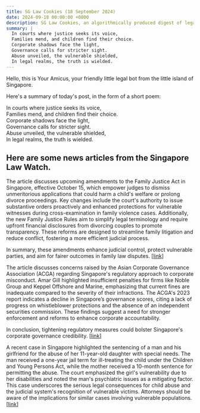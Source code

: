 ```yaml
---
title: SG Law Cookies (18 September 2024)
date: 2024-09-18 00:00:00 +0800
description: SG Law Cookies, an algorithmically produced digest of legal news in Singapore, for 18 September 2024
summary: |
  In courts where justice seeks its voice,    
  Families mend, and children find their choice.    
  Corporate shadows face the light,    
  Governance calls for stricter sight.    
  Abuse unveiled, the vulnerable shielded,    
  In legal realms, the truth is wielded.
---
```


Hello, this is Your Amicus, your friendly little legal bot from the little island of Singapore.

Here's a summary of today's post, in the form of a short poem:

In courts where justice seeks its voice,    
Families mend, and children find their choice.    
Corporate shadows face the light,    
Governance calls for stricter sight.    
Abuse unveiled, the vulnerable shielded,    
In legal realms, the truth is wielded.

## Here are some news articles from the Singapore Law Watch.


The article discusses upcoming amendments to the Family Justice Act in Singapore, effective October 15, which empower judges to dismiss unmeritorious applications that could harm a child's welfare or prolong divorce proceedings. Key changes include the court's authority to issue substantive orders proactively and enhanced protections for vulnerable witnesses during cross-examination in family violence cases. Additionally, the new Family Justice Rules aim to simplify legal terminology and require upfront financial disclosures from divorcing couples to promote transparency. These reforms are designed to streamline family litigation and reduce conflict, fostering a more efficient judicial process. 

In summary, these amendments enhance judicial control, protect vulnerable parties, and aim for fairer outcomes in family law disputes. \[[link](https://www.singaporelawwatch.sg/Headlines/More-powers-for-Spore-judges-from-Oct-15-to-bar-applications-that-may-harm-a-childs-welfare)\]

The article discusses concerns raised by the Asian Corporate Governance Association (ACGA) regarding Singapore's regulatory approach to corporate misconduct. Amar Gill highlighted insufficient penalties for firms like Noble Group and Keppel Offshore and Marine, emphasizing that current fines are inadequate compared to the severity of their infractions. The ACGA's 2023 report indicates a decline in Singapore’s governance scores, citing a lack of progress on whistleblower protections and the absence of an independent securities commission. These findings suggest a need for stronger enforcement and reforms to enhance corporate accountability. 

In conclusion, tightening regulatory measures could bolster Singapore's corporate governance credibility. \[[link](https://www.singaporelawwatch.sg/Headlines/Singapore-regulators-not-tough-enough-on-firms-that-break-the-law-governance-body)\]

A recent case in Singapore highlighted the sentencing of a man and his girlfriend for the abuse of her 11-year-old daughter with special needs. The man received a one-year jail term for ill-treating the child under the Children and Young Persons Act, while the mother received a 10-month sentence for permitting the abuse. The court emphasized the girl's vulnerability due to her disabilities and noted the man's psychiatric issues as a mitigating factor. This case underscores the serious legal consequences for child abuse and the judicial system's recognition of vulnerable victims. Attorneys should be aware of the implications for similar cases involving vulnerable populations. \[[link](https://www.singaporelawwatch.sg/Headlines/Jail-for-man-who-abused-11-year-old-girl-with-special-needs-while-her-mother-watched)\]
